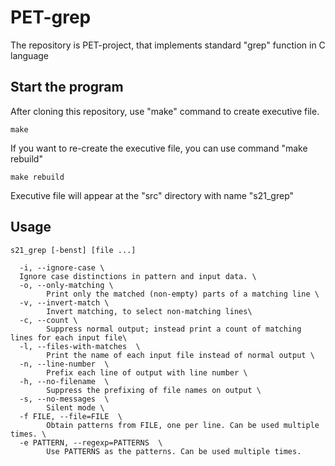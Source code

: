 # PET-grep
The repository is PET-project, that implements standard "grep" function in C language
## Start the program
After cloning this repository, use "make" command to create executive file.
```
make
```
If you want to re-create the executive file, you can use command "make rebuild"
```
make rebuild
```
Executive file will appear at the "src" directory with name "s21_grep"

## Usage
```
s21_grep [-benst] [file ...] 

  -i, --ignore-case \
  Ignore case distinctions in pattern and input data. \
  -o, --only-matching \
  		Print only the matched (non-empty) parts of a matching line \
  -v, --invert-match \
  		Invert matching, to select non-matching lines\
  -c, --count \
  		Suppress normal output; instead print a count of matching lines for each input file\
  -l, --files-with-matches  \
  		Print the name of each input file instead of normal output \
  -n, --line-number  \
  		Prefix each line of output with line number \
  -h, --no-filename  \
  		Suppress the prefixing of file names on output \
  -s, --no-messages  \
  		Silent mode \
  -f FILE, --file=FILE  \
  		Obtain patterns from FILE, one per line. Can be used multiple times. \
  -e PATTERN, --regexp=PATTERNS  \
  		Use PATTERNS as the patterns. Can be used multiple times. 
```
